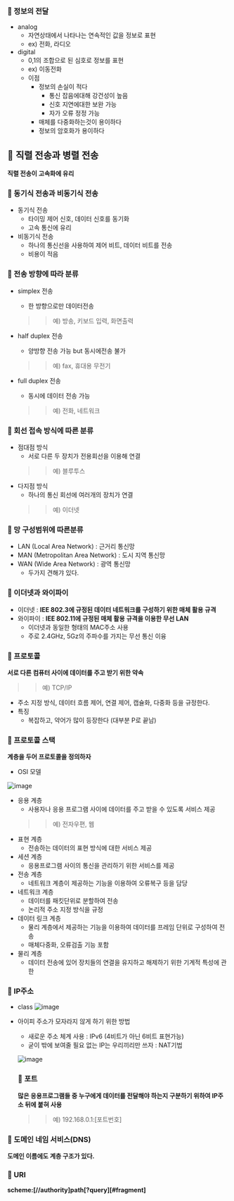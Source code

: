 ### :dart: 정보의 전달
- analog
  - 자연상태에서 나타나는 연속적인 값을 정보로 표현
  - ex) 전화, 라디오
- digital 
  - 0,1의 조합으로 된 심호로 정보를 표현
  - ex) 이동전화
  - 이점
    - 정보의 손실이 적다
      - 통신 잡음에대해 강건성이 높음
      - 신호 지연에대한 보완 가능
      - 자가 오류 정정 가능
    - 매체를 다중화하는것이 용이하다
    - 정보의 암호화가 용이하다
    
    
    

## :dart: 직렬 전송과 병렬 전송
**직렬 전송이 고속화에 유리**

### :dart: 동기식 전송과 비동기식 전송
- 동기식 전송
  - 타이밍 제어 신호, 데이터 신호를 동기화
  - 고속 통신에 유리
- 비동기식 전송
  - 하나의 통신선을 사용하여 제어 비트, 데이터 비트를 전송
  - 비용이 적음


### :dart: 전송 방향에 따라 분류

- simplex 전송
  - 한 방향으로만 데이터전송
  > > 예) 방송, 키보드 입력, 화면출력
  
- half duplex 전송
  - 양방향 전송 가능 but 동시에전송 불가
  >  > 예) fax, 휴대용 무전기
- full duplex 전송
  - 동시에 데이터 전송 가능
  > > 예) 전화, 네트워크
  
### :dart: 회선 접속 방식에 따른 분류

  - 점대점 방식
    - 서로 다른 두 장치가 전용회선을 이용해 연결
    > >  예) 블루투스
  - 다지점 방식
    - 하나의 통신 회선에 여러개의 장치가 연결
    > > 예) 이더넷
    
### :dart: 망 구성범위에 따른분류

  - LAN (Local Area Network) : 근거리 통신망
  - MAN (Metropolitan Area Network) : 도시 지역 통신망
  - WAN (Wide Area Network) : 광역 통신망
     - 두가지 견해갸 있다.
### :dart: 이더넷과 와이파이

- 이더넷 :
  **IEE 802.3에 규정된 데이터 네트워크를 구성하기 위한 매체 활용 규격**
- 와이파이 :
  **IEE 802.11에 규정된 매체 활용 규격을 이용한 무선 LAN**
  - 이더넷과 동일한 형태의 MAC주소 사용
  - 주로 2.4GHz, 5Gz의 주파수를 가지는 무선 통신 이융
  
  
  
### :dart: 프로토콜
**서로 다른 컴퓨터 사이에 데이터를 주고 받기 위한 약속**
> > 예) TCP/IP
- 주소 지정 방식, 데이터 흐름 제어, 연결 제어, 캡슐화, 다중화 등을 규정한다.
- 특징
  - 복잡하고, 약어가 많이 등장한다 (대부분 P로 끝남)
  
### :dart: 프로토콜 스택

**계층을 두어 프로토콜을 정의하자**


- OSI 모델


![image](https://user-images.githubusercontent.com/73538957/115377683-ce554700-a20a-11eb-9bc6-b20c80994248.png)

  - 응용 계층
    - 사용자나 응용 프로그램 사이에 데이터를 주고 받을 수 있도록 서비스 제공
    > > 예) 전자우편, 웹
    > > 
  - 표현 계층
    - 전송하는 데이터의 표현 방식에 대한 서비스 제공
  - 세션 계층
    - 응용프로그램 사이의 통신을 관리하기 위한 서비스를 제공
  - 전송 계층
    - 네트워크 계층이 제공하는 기능을 이용하여 오류복구 등을 담당
  - 네트워크 계층
    - 데이터를 패킷단위로 분할하여 전송
    - 논리적 주소 지정 방식을 규정
  - 데이터 링크 계층
    - 물리 계층에서 제공하는 기능을 이용하여 데이터를 프레임 단위로 구성하여 전송
    - 매체다중화, 오류검출 기능 포함
  - 물리 계층
    - 데이터 전송에 있어 장치들의 연결을 유지하고 해제하기 위한 기계적 특성에 관한 


### 🎯 IP주소

- class
  ![image](https://user-images.githubusercontent.com/73538957/115378911-0315ce00-a20c-11eb-8e74-535feb77b17f.png)
  
- 아이피 주소가 모자라지 않게 하기 위한 방법
  - 새로운 주소 체계 사용 : IPv6 (4비트가 아닌 6비트 표현가능)
  - 굳이 밖에 보여줄 필요 없는 IP는 우리끼리만 쓰자 : NAT기법
   
  ![image](https://user-images.githubusercontent.com/73538957/115380133-386eeb80-a20d-11eb-9b9a-af54af214dc3.png)

    
  
  ### 🎯 포트
  
  **많은 응용프로그램들 중 누구에게 데이터를 전달해야 하는지 구분하기 위하여 IP주소 뒤에 붙혀 사용**
  > > 예) 192.168.0.1:[포트번호]




### 🎯 도메인 네임 서비스(DNS)

**도메인 이름에도 계층 구조가 있다.**

### 🎯 URI

**scheme:[//authority]path[?query][#fragment]**



